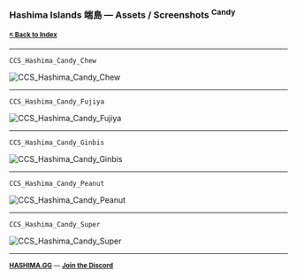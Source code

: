 ### Hashima Islands 端島 — Assets / Screenshots <sup>Candy</sup>

<small>

**[🡤 Back to Index](../README.md)**

</small>

---

```
CCS_Hashima_Candy_Chew
```

![CCS_Hashima_Candy_Chew](screenshots/candy/CCS_Hashima_Candy_Chew.png)

---

```
CCS_Hashima_Candy_Fujiya
```

![CCS_Hashima_Candy_Fujiya](screenshots/candy/CCS_Hashima_Candy_Fujiya.png)

---

```
CCS_Hashima_Candy_Ginbis
```

![CCS_Hashima_Candy_Ginbis](screenshots/candy/CCS_Hashima_Candy_Ginbis.png)

---

```
CCS_Hashima_Candy_Peanut
```

![CCS_Hashima_Candy_Peanut](screenshots/candy/CCS_Hashima_Candy_Peanut.png)

---

```
CCS_Hashima_Candy_Super
```

![CCS_Hashima_Candy_Super](screenshots/candy/CCS_Hashima_Candy_Super.png)

---

<small>

**[HASHIMA.GG](https://hashima.gg)** — **[Join the Discord](https://discord.gg/Uap8rwekfA)**

</small>
